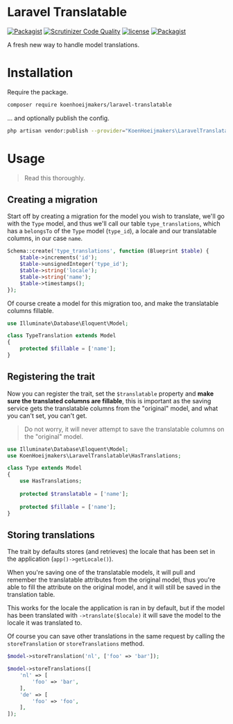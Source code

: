 # Laravel Translatable
[![Packagist](https://img.shields.io/packagist/v/koenhoeijmakers/laravel-translatable.svg?colorB=brightgreen)](https://packagist.org/packages/koenhoeijmakers/laravel-translatable)
[![Scrutinizer Code Quality](https://scrutinizer-ci.com/g/koenhoeijmakers/laravel-translatable/badges/quality-score.png?b=master)](https://scrutinizer-ci.com/g/koenhoeijmakers/laravel-translatable/?branch=master)
[![license](https://img.shields.io/github/license/koenhoeijmakers/laravel-translatable.svg?colorB=brightgreen)](https://github.com/koenhoeijmakers/laravel-translatable)
[![Packagist](https://img.shields.io/packagist/dt/koenhoeijmakers/laravel-translatable.svg?colorB=brightgreen)](https://packagist.org/packages/koenhoeijmakers/laravel-translatable)

A fresh new way to handle model translations.

# Installation

Require the package.
```sh
composer require koenhoeijmakers/laravel-translatable
```

... and optionally publish the config.
```sh
php artisan vendor:publish --provider="KoenHoeijmakers\LaravelTranslatable\TranslatableServiceProvider"
```

# Usage
> Read this thoroughly.

## Creating a migration
Start off by creating a migration for the model you wish to translate, we'll go with the `Type` model,
and thus we'll call our table `type_translations`, which has a `belongsTo` of the `Type` model (`type_id`), 
a locale and our translatable columns, in our case `name`.

```php
Schema::create('type_translations', function (Blueprint $table) {
    $table->increments('id');
    $table->unsignedInteger('type_id');
    $table->string('locale');
    $table->string('name');
    $table->timestamps();
});
```

Of course create a model for this migration too, and make the translatable columns fillable.

```php
use Illuminate\Database\Eloquent\Model;

class TypeTranslation extends Model
{
    protected $fillable = ['name'];
}
```

## Registering the trait
Now you can register the trait, set the `$translatable` property and **make sure the translated columns are fillable**, 
this is important as the saving service gets the translatable columns from the "original" model,
and what you can't set, you can't get.

> Do not worry, it will never attempt to save the translatable columns on the "original" model.

```php
use Illuminate\Database\Eloquent\Model;
use KoenHoeijmakers\LaravelTranslatable\HasTranslations;

class Type extends Model
{
    use HasTranslations;
    
    protected $translatable = ['name'];
    
    protected $fillable = ['name'];
}
```

## Storing translations
The trait by defaults stores (and retrieves) the locale that has been set in the application (`app()->getLocale()`).

When you're saving one of the translatable models, 
it will pull and remember the translatable attributes from the original model,
thus you're able to fill the attribute on the original model, 
and it will still be saved in the translation table.

This works for the locale the application is ran in by default, 
but if the model has been translated with `->translate($locale)` it will save the model to the locale it was translated to.

Of course you can save other translations in the same request by calling the `storeTranslation` or `storeTranslations` method.

```php
$model->storeTranslation('nl', ['foo' => 'bar']);

$model->storeTranslations([
    'nl' => [
        'foo' => 'bar',
    ],
    'de' => [
        'foo' => 'foo',
    ],
]);
```
